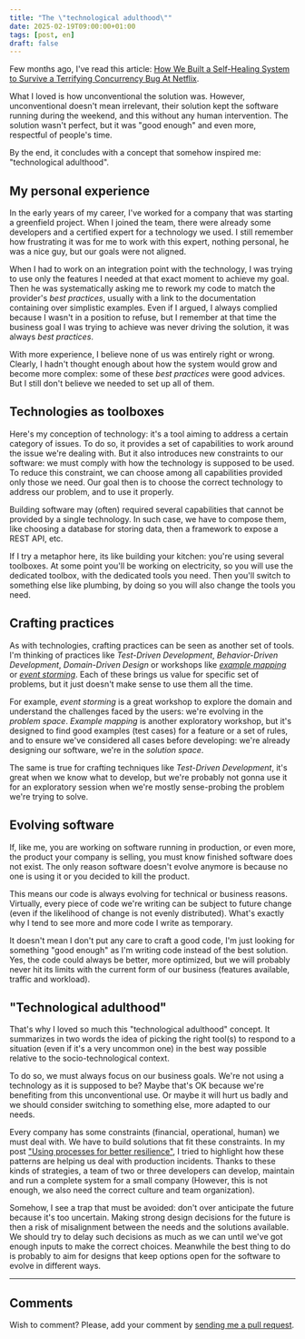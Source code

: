 ```yaml
---
title: "The \"technological adulthood\""
date: 2025-02-19T09:00:00+01:00
tags: [post, en]
draft: false
---
```


Few months ago, I've read this article: [How We Built a Self-Healing System to Survive a Terrifying Concurrency Bug At Netflix](https://pushtoprod.substack.com/p/netflix-terrifying-concurrency-bug).

What I loved is how unconventional the solution was. However, unconventional doesn't mean irrelevant, their solution kept the software running during the weekend, and this without any human intervention. The solution wasn't perfect, but it was "good enough" and even more, respectful of people's time.

By the end, it concludes with a concept that somehow inspired me: "technological adulthood".

## My personal experience

In the early years of my career, I've worked for a company that was starting a greenfield project. When I joined the team, there were already some developers and a certified expert for a technology we used. I still remember how frustrating it was for me to work with this expert, nothing personal, he was a nice guy, but our goals were not aligned.  

When I had to work on an integration point with the technology, I was trying to use only the features I needed at that exact moment to achieve my goal. Then he was systematically asking me to rework my code to match the provider's _best practices_, usually with a link to the documentation containing over simplistic examples. Even if I argued, I always complied because I wasn't in a position to refuse, but I remember at that time the business goal I was trying to achieve was never driving the solution, it was always _best practices_.  

With more experience, I believe none of us was entirely right or wrong. Clearly, I hadn't thought enough about how the system would grow and become more complex: some of these _best practices_ were good advices. But I still don't believe we needed to set up all of them.  

## Technologies as toolboxes

Here's my conception of technology: it's a tool aiming to address a certain category of issues. To do so, it provides a set of capabilities to work around the issue we're dealing with. But it also introduces new constraints to our software: we must comply with how the technology is supposed to be used. To reduce this constraint, we can choose among all capabilities provided only those we need. Our goal then is to choose the correct technology to address our problem, and to use it properly.  

Building software may (often) required several capabilities that cannot be provided by a single technology. In such case, we have to compose them, like choosing a database for storing data, then a framework to expose a REST API, etc.  

If I try a metaphor here, its like building your kitchen: you're using several toolboxes. At some point you'll be working on electricity, so you will use the dedicated toolbox, with the dedicated tools you need. Then you'll switch to something else like plumbing, by doing so you will also change the tools you need.  

## Crafting practices

As with technologies, crafting practices can be seen as another set of tools. I'm thinking of practices like _Test-Driven Development_, _Behavior-Driven Development_, _Domain-Driven Design_ or workshops like _[example mapping](https://cucumber.io/blog/bdd/example-mapping-introduction/)_ or _[event storming](https://www.eventstorming.com/)_. Each of these brings us value for specific set of problems, but it just doesn't make sense to use them all the time.  

For example, _event storming_ is a great workshop to explore the domain and understand the challenges faced by the users: we're evolving in the _problem space_. _Example mapping_ is another exploratory workshop, but it's designed to find good examples (test cases) for a feature or a set of rules, and to ensure we've considered all cases before developing: we're already designing our software, we're in the _solution space_.

The same is true for crafting techniques like _Test-Driven Development_, it's great when we know what to develop, but we're probably not gonna use it for an exploratory session when we're mostly sense-probing the problem we're trying to solve.

## Evolving software

If, like me, you are working on software running in production, or even more, the product your company is selling, you must know finished software does not exist. The only reason software doesn't evolve anymore is because no one is using it or you decided to kill the product.

This means our code is always evolving for technical or business reasons. Virtually, every piece of code we're writing can be subject to future change (even if the likelihood of change is not evenly distributed). What's exactly why I tend to see more and more code I write as temporary.  

It doesn't mean I don't put any care to craft a good code, I'm just looking for something "good enough" as I'm writing code instead of the best solution. Yes, the code could always be better, more optimized, but we will probably never hit its limits with the current form of our business (features available, traffic and workload).  

## "Technological adulthood"

That's why I loved so much this "technological adulthood" concept. It summarizes in two words the idea of picking the right tool(s) to respond to a situation (even if it's a very uncommon one) in the best way possible relative to the socio-technological context.  

To do so, we must always focus on our business goals. We're not using a technology as it is supposed to be? Maybe that's OK because we're benefiting from this unconventional use. Or maybe it will hurt us badly and we should consider switching to something else, more adapted to our needs.  

Every company has some constraints (financial, operational, human) we must deal with. We have to build solutions that fit these constraints. In my post ["Using processes for better resilience"](/posts/using-processes-for-better-resilience), I tried to highlight how these patterns are helping us deal with production incidents. Thanks to these kinds of strategies, a team of two or three developers can develop, maintain and run a complete system for a small company (However, this is not enough, we also need the correct culture and team organization).  

Somehow, I see a trap that must be avoided: don't over anticipate the future because it's too uncertain. Making strong design decisions for the future is then a risk of misalignment between the needs and the solutions available. We should try to delay such decisions as much as we can until we've got enough inputs to make the correct choices. Meanwhile the best thing to do is probably to aim for designs that keep options open for the software to evolve in different ways.

---

## Comments

<!--Add your comment here-->

Wish to comment? Please, add your comment by [sending me a pull request](https://github.com/RomainTrm/Blog?tab=readme-ov-file#how-to-comment).
